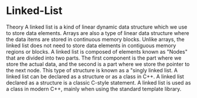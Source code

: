# Linked-List
Theory
A linked list is a kind of linear dynamic data structure which we use to store data elements. Arrays are also a type of linear data structure where the data items are stored in continuous memory blocks.
Unlike arrays, the linked list does not need to store data elements in contiguous memory regions or blocks.
A linked list is composed of elements known as "Nodes" that are divided into two parts. The first component is the part where we store the actual data, and the second is a part where we store the pointer to the next node. This type of structure is known as a "singly linked list.
A linked list can be declared as a structure or as a class in C++. A linked list declared as a structure is a classic C-style statement. A linked list is used as a class in modern C++, mainly when using the standard template library.
